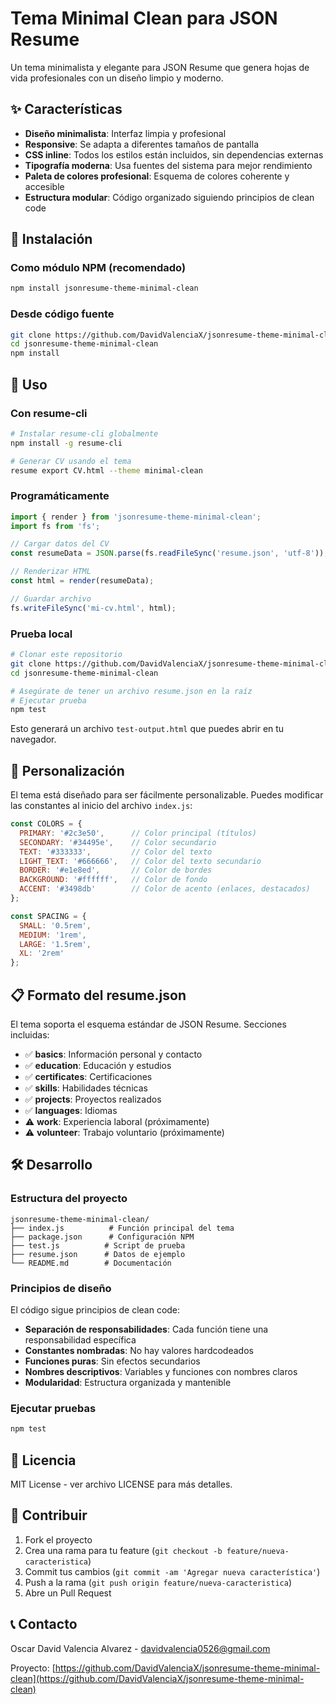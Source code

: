 # Tema Minimal Clean para JSON Resume

Un tema minimalista y elegante para JSON Resume que genera hojas de vida profesionales con un diseño limpio y moderno.

## ✨ Características

- **Diseño minimalista**: Interfaz limpia y profesional
- **Responsive**: Se adapta a diferentes tamaños de pantalla
- **CSS inline**: Todos los estilos están incluidos, sin dependencias externas
- **Tipografía moderna**: Usa fuentes del sistema para mejor rendimiento
- **Paleta de colores profesional**: Esquema de colores coherente y accesible
- **Estructura modular**: Código organizado siguiendo principios de clean code

## 🚀 Instalación

### Como módulo NPM (recomendado)

```bash
npm install jsonresume-theme-minimal-clean
```

### Desde código fuente

```bash
git clone https://github.com/DavidValenciaX/jsonresume-theme-minimal-clean.git
cd jsonresume-theme-minimal-clean
npm install
```

## 📖 Uso

### Con resume-cli

```bash
# Instalar resume-cli globalmente
npm install -g resume-cli

# Generar CV usando el tema
resume export CV.html --theme minimal-clean
```

### Programáticamente

```javascript
import { render } from 'jsonresume-theme-minimal-clean';
import fs from 'fs';

// Cargar datos del CV
const resumeData = JSON.parse(fs.readFileSync('resume.json', 'utf-8'));

// Renderizar HTML
const html = render(resumeData);

// Guardar archivo
fs.writeFileSync('mi-cv.html', html);
```

### Prueba local

```bash
# Clonar este repositorio
git clone https://github.com/DavidValenciaX/jsonresume-theme-minimal-clean.git
cd jsonresume-theme-minimal-clean

# Asegúrate de tener un archivo resume.json en la raíz
# Ejecutar prueba
npm test
```

Esto generará un archivo `test-output.html` que puedes abrir en tu navegador.

## 🎨 Personalización

El tema está diseñado para ser fácilmente personalizable. Puedes modificar las constantes al inicio del archivo `index.js`:

```javascript
const COLORS = {
  PRIMARY: '#2c3e50',      // Color principal (títulos)
  SECONDARY: '#34495e',    // Color secundario
  TEXT: '#333333',         // Color del texto
  LIGHT_TEXT: '#666666',   // Color del texto secundario
  BORDER: '#e1e8ed',       // Color de bordes
  BACKGROUND: '#ffffff',   // Color de fondo
  ACCENT: '#3498db'        // Color de acento (enlaces, destacados)
};

const SPACING = {
  SMALL: '0.5rem',
  MEDIUM: '1rem',
  LARGE: '1.5rem',
  XL: '2rem'
};
```

## 📋 Formato del resume.json

El tema soporta el esquema estándar de JSON Resume. Secciones incluidas:

- ✅ **basics**: Información personal y contacto
- ✅ **education**: Educación y estudios
- ✅ **certificates**: Certificaciones
- ✅ **skills**: Habilidades técnicas
- ✅ **projects**: Proyectos realizados
- ✅ **languages**: Idiomas
- ⚠️ **work**: Experiencia laboral (próximamente)
- ⚠️ **volunteer**: Trabajo voluntario (próximamente)

## 🛠️ Desarrollo

### Estructura del proyecto

```
jsonresume-theme-minimal-clean/
├── index.js          # Función principal del tema
├── package.json      # Configuración NPM
├── test.js          # Script de prueba
├── resume.json      # Datos de ejemplo
└── README.md        # Documentación
```

### Principios de diseño

El código sigue principios de clean code:

- **Separación de responsabilidades**: Cada función tiene una responsabilidad específica
- **Constantes nombradas**: No hay valores hardcodeados
- **Funciones puras**: Sin efectos secundarios
- **Nombres descriptivos**: Variables y funciones con nombres claros
- **Modularidad**: Estructura organizada y mantenible

### Ejecutar pruebas

```bash
npm test
```

## 📄 Licencia

MIT License - ver archivo LICENSE para más detalles.

## 🤝 Contribuir

1. Fork el proyecto
2. Crea una rama para tu feature (`git checkout -b feature/nueva-caracteristica`)
3. Commit tus cambios (`git commit -am 'Agregar nueva característica'`)
4. Push a la rama (`git push origin feature/nueva-caracteristica`)
5. Abre un Pull Request

## 📞 Contacto

Oscar David Valencia Alvarez - [davidvalencia0526@gmail.com](mailto:davidvalencia0526@gmail.com)

Proyecto: [https://github.com/DavidValenciaX/jsonresume-theme-minimal-clean](https://github.com/DavidValenciaX/jsonresume-theme-minimal-clean) 